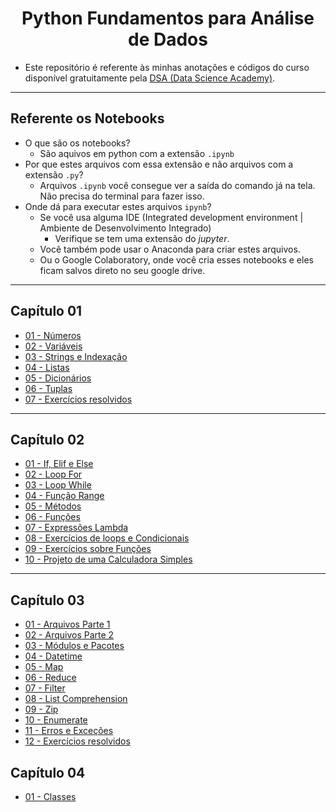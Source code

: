<h1 align="center">Python Fundamentos para Análise de Dados</h1>

- Este repositório é referente às minhas anotações e códigos do curso disponível gratuitamente pela [DSA (Data Science Academy)](https://www.datascienceacademy.com.br/start).

---

## Referente os Notebooks

- O que são os notebooks? 
  - São aquivos em python com a extensão `.ipynb`
- Por que estes arquivos com essa extensão e não arquivos com a extensão `.py`?
  - Arquivos `.ipynb` você consegue ver a saída do comando já na tela. Não precisa do terminal para fazer isso.
- Onde dá para executar estes arquivos `ipynb`?
  - Se você usa alguma IDE (Integrated development environment | Ambiente de Desenvolvimento Integrado)
    - Verifique se tem uma extensão do *jupyter*.
  - Você também pode usar o Anaconda para criar estes arquivos.
  - Ou o Google Colaboratory, onde você cria esses notebooks e eles ficam salvos direto no seu google drive.

---

## Capítulo 01

- [01 - Números](Cap01/Notebooks/01-Numeros.ipynb)
- [02 - Variáveis](Cap01/Notebooks/02-Variaveis.ipynb)
- [03 - Strings e Indexação](Cap01/Notebooks/03-Strings-e-Indexacao.ipynb)
- [04 - Listas](Cap01/Notebooks/04-Listas.ipynb)
- [05 - Dicionários](Cap01/Notebooks/05-Dicionarios.ipynb)
- [06 - Tuplas](Cap01/Notebooks/06-Tuplas.ipynb)
- [07 - Exercícios resolvidos](Cap01/Notebooks/07-Exercicios.ipynb)

---

## Capítulo 02

- [01 - If, Elif e Else](Cap02/Notebooks/01-If-Elif-Else.ipynb)
- [02 - Loop For](Cap02/Notebooks/02-For.ipynb)
- [03 - Loop While](Cap02/Notebooks/03-While.ipynb)
- [04 - Função Range](Cap02/Notebooks/04-Range.ipynb)
- [05 - Métodos](Cap02/Notebooks/05-Metodos.ipynb)
- [06 - Funções](Cap02/Notebooks/06-Funcoes.ipynb)
- [07 - Expressões Lambda](Cap02/Notebooks/07-Lambda.ipynb)
- [08 - Exercícios de loops e Condicionais](Cap02/Notebooks/08-Exercicios-Loops-Condicionais.ipynb)
- [09 - Exercícios sobre Funções](Cap02/Notebooks/09-Exercicios-Funcoes.ipynb)
- [10 - Projeto de uma Calculadora Simples](Cap02/Projeto/calculadora.py)

---

## Capítulo 03

- [01 - Arquivos Parte 1](Cap03/Notebooks/01-Arquivos-Parte1.ipynb)
- [02 - Arquivos Parte 2](Cap03/Notebooks/02-Arquivos-Parte2.ipynb)
- [03 - Módulos e Pacotes](Cap03/Notebooks/03-Modulos-e-Pacotes.ipynb)
- [04 - Datetime](Cap03/Notebooks/04-Datetime.ipynb)
- [05 - Map](Cap03/Notebooks/05-Map.ipynb)
- [06 - Reduce](Cap03/Notebooks/06-Reduce.ipynb)
- [07 - Filter](Cap03/Notebooks/07-Filter.ipynb)
- [08 - List Comprehension](Cap03/Notebooks/08-List-Comprehension.ipynb)
- [09 - Zip](Cap03/Notebooks/09-Zip.ipynb)
- [10 - Enumerate](Cap03/Notebooks/10-Enumerate.ipynb)
- [11 - Erros e Exceções](Cap03/Notebooks/11-Erros-e-Excecoes.ipynb)
- [12 - Exercícios resolvidos](Cap03/Notebooks/12-Exercicios.ipynb)

## Capítulo 04

- [01 - Classes](Cap04/Notebooks/01-Classes.ipynb)

